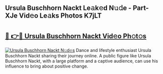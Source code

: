 ## Ursula Buschhorn Nackt Le𝚊k𝚎d N𝚞𝚍e - Part-XJe Vid𝚎o Le𝚊ks Photos K7jLT

# <h2><a href="http://fb6b9tw.evod.top/?m=Ursula+Buschhorn+Nackt">🔗 👉🔴 Ursula Buschhorn Nackt Vid𝚎o Ph𝚘t𝚘s</a></h2>

[![Ursula Buschhorn Nackt N𝚞d𝚎s](https://i.imgur.com/8V9OHl7.gif)](http://fb6b9tw.evod.top/?m=Ursula+Buschhorn+Nackt)
Dance and lifestyle enthusiast Ursula Buschhorn Nackt sharing their journey online. A public figure like Ursula Buschhorn Nackt, with a large platform and a captive audience, can use his influence to bring about positive change. 
